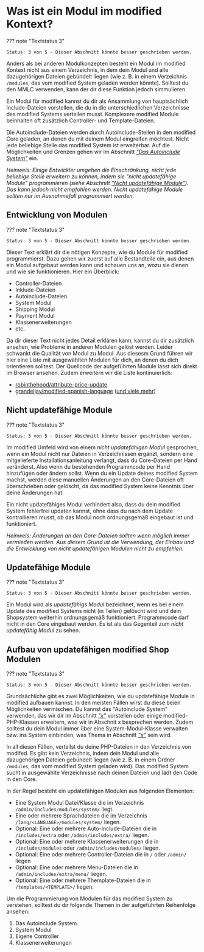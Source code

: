 # Was ist ein Modul im modified Kontext?

??? note "Textstatus 3"

    Status: 3 von 5 - Dieser Abschnitt könnte besser geschrieben werden.

Anders als bei anderen Modulkonzepten besteht ein Modul im modified Kontext nicht aus einem Verzeichnis, in dem dein Modul und alle dazugehörigen Dateien gebündelt liegen (wie z. B. in einem Verzeichnis `/modules`, das vom modified System geladen werden könnte). Solltest du den MMLC verwenden, kann der dir diese Funktion jedoch simmulieren.

Ein Modul für modified kannst du dir als Ansammlung von hauptsächlich Include-Dateien vorstellen, die du in die unterschiedlichen Verzeichnisse des modified Systems verteilen musst. Komplexere modified Module beinhalten oft zusätzlich Controller- und Template-Dateien.

Die Autoinclude-Dateien werden durch Autoinclude-Stellen in den modified Core geladen, an denen du mit deinem Modul eingreifen möchtest. Nicht jede beliebige Stelle das modified System ist erweiterbar. Auf die Möglichkeiten und Grenzen gehen wir im Abschnitt [_"Das Autoinclude System"_](#) ein.

_Heinweis: Einige Entwickler umgehen die Einschränkung, nicht jede beliebige Stelle erweitern zu können, indem sie "nicht updatefähige Module" programmieren (siehe Abschnitt [_"Nicht updatefähige Module"_](#)). Das kann jedoch nicht empfohlen werden. Nicht updatefähige Module sollten nur im Ausnahmefall programmiert werden._

## Entwicklung von Modulen

??? note "Textstatus 3"

    Status: 3 von 5 - Dieser Abschnitt könnte besser geschrieben werden.

Dieser Text erklärt dir die nötigen Konzepte, wie du Module für modified programmierst. Dazu gehen wir zuerst auf alle Bestandteile ein, aus denen ein Modul aufgebaut werden kann und schauen uns an, wozu sie dienen und wie sie funktionieren. Hier ein Überblick:

- Controller-Dateien
- Inklude-Dateien
- Autoinclude-Dateien
- System Modul
- Shipping Modul
- Payment Modul
- Klassenerweiterungen
- etc.

Da dir dieser Text nicht jedes Detail erklären kann, kannst du dir zusätzlich ansehen, wie Probleme in anderen Modulen gelöst werden. Leider schwankt die Qualität von Modul zu Modul. Aus diesesm Grund führen wir hier eine Liste mit ausgewählten Modulen für dich, an denen du dich orientieren solltest. Der Quellcode der aufgeführten Module lässt sich direkt im Browser ansehen. Zudem erweitern wir die Liste kontinuierlich:

- [robinthehood/attribute-price-update](https://github.com/RobinTheHood/attribute-price-update)
- [grandeljay/modified-spanish-language](https://github.com/grandeljay/modified-spanish-language) ([und viele mehr](https://github.com/grandeljay?tab=repositories&q=modified-shop&type=public))

## Nicht updatefähige Module

??? note "Textstatus 3"

    Status: 3 von 5 - Dieser Abschnitt könnte besser geschrieben werden.

Im modified Umfeld wird von einem _nicht updatefähigen Modul_ gesprochen, wenn ein Modul nicht nur Dateien in Verzeichnissen ergänzt, sondern eine mitgelieferte Installationsanleitung verlangt, dass du Core-Dateien per Hand veränderst. Also wenn du bestehenden Programmcode per Hand hinzufügen oder ändern sollst. Wenn du ein Update deines modified System machst, werden diese manuellen Änderungen an den Core-Dateien oft überschrieben oder gelöscht, da das modified System keine Kenntnis über deine Änderungen hat.

Ein nicht updatefähiges Modul verhindert also, dass du dein modified System fehlerfrei updaten kannst, ohne dass du nach dem Update kontrollieren musst, ob das Modul noch ordnungsgemäß eingebaut ist und funktioniert.

_Heinweis: Änderungen an den Core-Dateien sollten wenn möglich immer vermieden werden. Aus diesem Grund ist die Verwendung, der Einbau und die Entwicklung von nicht updatefähigen Modulen nicht zu empfehlen._

## Updatefähige Module

??? note "Textstatus 3"

    Status: 3 von 5 - Dieser Abschnitt könnte besser geschrieben werden.

Ein Modul wird als _updatefähigs Modul_ bezeichnet, wenn es bei einem Update des modified Systems nicht (in Teilen) gelöscht wird und dein Shopsystem weiterhin ordnungsgemäß funktioniert. Programmcode darf nicht in den Core eingebaut werden. Es ist als das Gegenteil zum _nicht updatefähig Modul_ zu sehen.

## Aufbau von updatefähigen modified Shop Modulen

??? note "Textstatus 3"

    Status: 3 von 5 - Dieser Abschnitt könnte besser geschrieben werden.

Grundsächliche gibt es zwei Möglichkeiten, wie du updatefähige Module in modified aufbauen kannst. In den meisten Fällen wirst du diese beien Möglichkeiten vermischen. Du kannst das "Autoinclude System" verwenden, das wir dir im Abschnitt [_"x"_](#) vorstellen oder einige modified-PHP-Klassen erweitern, was wir in Abschnit x besprechen werden. Zudem solltest du dein Modul immer über eine System-Modul-Klasse verwalten bzw. ins System einbinden, was Thema in Abschnitt [_"x"_](#) sein wird.

In all diesen Fällen, verteilst du deine PHP-Dateien in den Verzeichnis von modifed. Es gibt kein Verzeichnis, indem dein Modul und alle dazugehörigen Dateien gebündelt liegen (wie z. B. in einem Ordner `/modules`, das vom modified System geladen wird). Das modified System sucht in ausgewählte Verzeichnisse nach deinen Dateien und lädt den Code in den Core.

In der Regel besteht ein updatefähigen Modulen aus folgenden Elementen:

- Eine System Modul Datei/Klasse die im Verzeichnis `/admin/includes/modules/system/` liegt.
- Eine oder mehrere Sprachdateien die im Verzeichnis `/lang/<LANGUAGE>/modules/system/` liegen.
- Optional: Eine oder mehrere Auto-Include-Dateien die in `/includes/extra` oder `/admin/includes/extra/` liegen.
- Optional: Eine oder mehrere Klassenerweiterungen die in `/includes/modules` oder `/admin/includes/modules/` liegen.
- Optional: Eine oder mehrere Controller-Dateien die in `/` oder `/admin/` liegen
- Optional: Eine oder mehrere Menu-Dateien die in `/admin/includes/extra/menu/` liegen.
- Optional: Eine oder mehrere Themplate-Dateien die in `/templates/<TEMPLATE>/` liegen.

Um die Programmierung von Modulen für das modified System zu verstehen, solltest du dir folgende Themen in der aufgeführten Reihenfolge ansehen:

1. Das Autoinclude System
1. System Modul
1. Eigene Controller
1. Klassenerweiterungen

